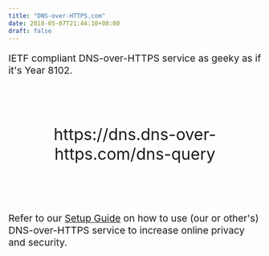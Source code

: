 ```yaml
---
title: "DNS-over-HTTPS.com"
date: 2018-05-07T21:44:10+08:00
draft: false
---
```


<p style="font-size: 1.2rem">IETF compliant DNS-over-HTTPS service as geeky as if it's Year 8102.</p>

<p style="font-size: 2rem; text-align: center; margin: 6rem 0rem">https://dns.dns-over-https.com/dns-query</p>

<p style="font-size: 1.2rem">Refer to our <a href="/setup/">Setup Guide</a> on how to use (our or other's) DNS-over-HTTPS service to increase online privacy and security.</p>
